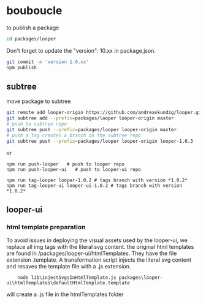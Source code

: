 # bouboucle

to publish a package

``` sh
cd packages/looper
```

Don't forget to update the "version": 10.xx in package.json.

``` sh
git commit -m 'version 1.0.xx'
npm publish
```
## subtree

move package to subtree
``` bash
git remote add looper-origin https://github.com/andreaskundig/looper.git
git subtree add --prefix=packages/looper looper-origin master
# push to subtree repo
git subtree push --prefix=packages/looper looper-origin master
# push a tag creates a branch on the subtree repo
git subtree push --prefix=packages/looper looper-origin looper-1.0.3
```

or  

```
npm run push-looper   # push to looper repo
npm run push-looper-ui   # push to looper-ui repo

npm run tag-looper looper-1.0.2 # tags branch with version *1.0.2*
npm run tag-looper-ui looper-ui-1.0.2 # tags branch with version *1.0.2*
```


## looper-ui

### html template preparation
To avoid issues in deploying the visual assets used by the looper-ui, we replace all img tags with the literal svg content. the original html templates are found in /packages/looper-ui/htmlTemplates. They have the file extension .template. A transformation script injects the literal svg content and resaves the template file with a .js extension.

```
    node lib\injectSvgsInHtmlTemplate.js packages\looper-ui\htmlTemplates\defaultHtmlTemplate.template
```

will create a .js file in the htmlTemplates folder